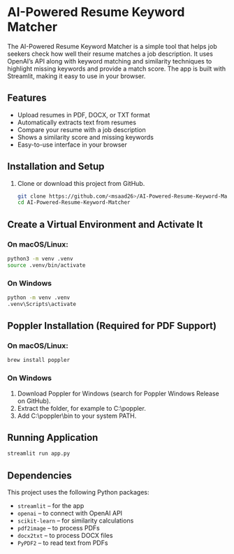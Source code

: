 # AI-Powered Resume Keyword Matcher

The AI-Powered Resume Keyword Matcher is a simple tool that helps job seekers check how well their resume matches a job description. It uses OpenAI’s API along with keyword matching and similarity techniques to highlight missing keywords and provide a match score. The app is built with Streamlit, making it easy to use in your browser.

## Features
- Upload resumes in PDF, DOCX, or TXT format
- Automatically extracts text from resumes
- Compare your resume with a job description
- Shows a similarity score and missing keywords
- Easy-to-use interface in your browser

## Installation and Setup
1. Clone or download this project from GitHub.  
   ```bash
   git clone https://github.com/<msaad26>/AI-Powered-Resume-Keyword-Matcher.git
   cd AI-Powered-Resume-Keyword-Matcher

## Create a Virtual Environment and Activate It

### On macOS/Linux:
```bash
python3 -m venv .venv
source .venv/bin/activate
```

### On Windows
```bash
python -m venv .venv
.venv\Scripts\activate
```

## Poppler Installation (Required for PDF Support)

### On macOS/Linux:
```bash
brew install poppler
```
### On Windows
1. Download Poppler for Windows (search for Poppler Windows Release on GitHub).
2. Extract the folder, for example to C:\poppler.
3. Add C:\poppler\bin to your system PATH.

## Running Application
```bash
streamlit run app.py
```

## Dependencies
This project uses the following Python packages:  

- `streamlit` – for the app  
- `openai` – to connect with OpenAI API  
- `scikit-learn` – for similarity calculations  
- `pdf2image` – to process PDFs  
- `docx2txt` – to process DOCX files  
- `PyPDF2` – to read text from PDFs  








